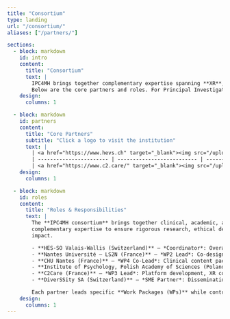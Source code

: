 ```yaml
---
title: "Consortium"
type: landing
url: "/consortium/"
aliases: ["/partners/"]

sections:
  - block: markdown
    id: intro
    content:
      title: "Consortium"
      text: |
        IPC4MH brings together complementary expertise spanning **XR**, **sensing**, **AI/analytics**, and **clinical validation**.
        Below are the core partners and roles. For Principal Investigators, see the *Team* section.
    design:
      columns: 1

  - block: markdown
    id: partners
    content:
      title: "Core Partners"
      subtitle: "Click a logo to visit the institution"
      text: |
        | <a href="https://www.hevs.ch" target="_blank"><img src="/uploads/partners/HESSOlogo.png" width="300"> </a> | <a href="https://www.univ-nantes.fr/" target="_blank"><img src="/uploads/partners/LogoNantesU.png" width="300"> </a>  | <a href="https://www.univ-nantes.fr/" target="_blank"><img src="/uploads/partners/CHUNantesLogo.png" width="300"> </a>|
        | ----------------------- | -------------------------- | ---------------------- |
        | <a href="https://www.c2.care/" target="_blank"><img src="/uploads/partners/logoC2Care.png" width="300"> </a> | <a href="https://www.diverssity.io/" target="_blank"><img src="/uploads/partners/diverssitylogo.png" width="300"> </a> | <a href="https://pan.pl/en/about-us/" target="_blank"><img src="/uploads/partners/poland_logo.png" width="300"> </a>  |
    design:
      columns: 1

  - block: markdown
    id: roles
    content:
      title: "Roles & Responsibilities"
      text: |
        The **IPC4MH consortium** brings together clinical, academic, and industrial partners with
        complementary expertise to ensure rigorous research, ethical deployment, and sustainable
        impact.  

        - **HES-SO Valais-Wallis (Switzerland)** — *Coordinator*: Overall project governance, data protection oversight, dissemination, impact, and scale-up activities.  
        - **Nantes Université — LS2N (France)** — *WP2 Lead*: Co-design and requirements engineering; user research and interoperability standards.  
        - **CHU Nantes (France)** — *WP4 Co-Lead*: Clinical content packaging, safety protocols, facilitator training, and evaluation for the senior archetype.  
        - **Institute of Psychology, Polish Academy of Sciences (Poland)** — *WP5 Lead*: Junior pilot leadership, mixed-methods evaluation, and methodological guidance.  
        - **C2Care (France)** — *WP3 Lead*: Platform development, XR content integration, identity/session services, interoperability adapters.  
        - **DiverSSity SA (Switzerland)** — *SME Partner*: Dissemination, communication, and technology transfer for educational and therapeutic settings.  

        Each partner leads specific **Work Packages (WPs)** while contributing to cross-cutting activities such as ethics, dissemination, and pilot evaluations.
    design:
      columns: 1
---
```

